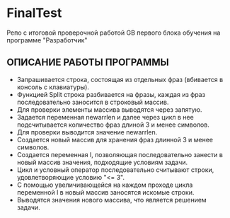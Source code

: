 # FinalTest
Репо с итоговой проверочной работой GB первого блока обучения на программе "Разработчик"

## ОПИСАНИЕ РАБОТЫ ПРОГРАММЫ

- Запрашивается строка, состоящая из отдельных фраз (вбивается в консоль с клавиатуры).
- Функцией Split строка разбивается на фразы, каждая из фраз последовательно заносится в строковый массив.
- Для проверки элементы массива выводятся через запятую.
- Задается переменная newarrlen и далее через цикл в нее подсчитывается количество фраз длиной 3 и менее символов.
- Для проверки выводится значение newarrlen.
- Создается новый массив для хранения фраз длинной 3 и менее символов.
- Создается переменная l, позволяющая последовательно занести в новый массив значения, подходящие условиям задачи.
- Цикл и условный оператор последовательно считывают строки, удовлетворяющие условию "<= 3".
- С помощью увеличивающейся на каждом проходе цикла переменной l в новый массив заносятся искомые строки. 
- Выводятся значения нового массива, что является решением задачи.


